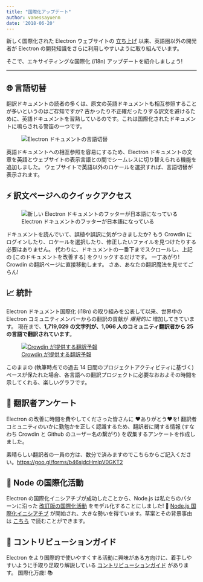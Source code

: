 ```yaml
---
title: "国際化アップデート"
author: vanessayuenn
date: '2018-06-20'
---
```


新しく国際化された Electron ウェブサイトの [立ち上げ](https://electronjs.org/blog/new-website) 以来、英語圏以外の開発者が Electron の開発知識をさらに利用しやすいように取り組んでいます。

そこで、エキサイティングな国際化 (i18n) アップデートを紹介しましょう!

---

## 🌐 言語切替

翻訳ドキュメントの読者の多くは、原文の英語ドキュメントも相互参照することが多いというのはご存知ですか? 古かったり不正確だったりする訳文を避けるために、英語ドキュメントを習熟しているのです。これは国際化されたドキュメントに鳴らされる警笛の一つです。

<figure>
  <img class="screenshot" src="https://user-images.githubusercontent.com/6842965/35578586-cae629e2-05e4-11e8-9431-0278f8c2b39f.gif" alt="Electron ドキュメントの言語切替">
</figure>

英語ドキュメントへの相互参照を容易にするため、Electron ドキュメントの文章を英語とウェブサイトの表示言語との間でシームレスに切り替えられる機能を追加しました。 ウェブサイトで英語以外のロケールを選択すれば、言語切替が表示されます。

## ⚡️ 訳文ページへのクイックアクセス

<figure>
  <img class="screenshot" src="https://user-images.githubusercontent.com/6842965/36511386-c32e31fc-1766-11e8-8484-7466be6a5eb0.png" alt="新しい Electron ドキュメントのフッターが日本語になっている">
  <figcaption>Electron ドキュメントのフッターが日本語になっている</figcaption>
</figure>

ドキュメントを読んでいて、誤植や誤訳に気がつきましたか? もう Crowdin にログインしたり、ロケールを選択したり、修正したいファイルを見つけたりする必要はありません。 代わりに、ドキュメントの一番下までスクロールし、上記の [このドキュメントを改善する] をクリックするだけです。 一丁あがり! Crowdin の翻訳ページに直接移動します。 さあ、あなたの翻訳魔法を見せてごらん!

## 📈 統計

Electron ドキュメント国際化 (i18n) の取り組みを公表して以来、世界中の Electron コミュニティメンバーからの翻訳の貢献が _爆発的に_ 増加してきています。 現在まで、**1,719,029 の文字列が、1,066 人のコミュニティ翻訳者から 25 の言語で翻訳されています**。

<figure>
  <a href="https://crowdin.com/project/electron/">
    <img class="screenshot" src="https://user-images.githubusercontent.com/6842965/41649826-ca26037c-747c-11e8-9594-5ce12d2978e2.png" alt="Crowdin が提供する翻訳予報">
    <figcaption>Crowdin が提供する翻訳予報</figcaption>
  </a>
</figure>

このままの (執筆時点での過去 14 日間のプロジェクトアクティビティに基づく) ペースが保たれた場合、各言語への翻訳プロジェクトに必要なおおよその時間を示してくれる、楽しいグラフです。

## 📃 翻訳者アンケート

Electron の改善に時間を費やしてくださった皆さんに ❤️ありがとう❤️を! 翻訳者コミュニティのいかに勤勉かを正しく認識するため、翻訳者に関する情報 (すなわち Crowdin と Github のユーザー名の繋がり) を収集するアンケートを作成しました。

素晴らしい翻訳者の一員の方は、数分で済みますのでこちらからご記入ください。https://goo.gl/forms/b46sjdcHmlpV0GKT2

## 🙌 Node の国際化活動

Electron の国際化イニシアチブが成功したことから、Node.js は私たちのパターンに沿った [改訂版の国際化活動](https://github.com/nodejs/i18n) をモデル化することにしました! 🎉 [Node.js 国際化イニシアチブ](https://github.com/nodejs/i18n) が開始され、大きな勢いを得ています。草案とその背景事由は [こちら](https://medium.com/the-node-js-collection/internationalizing-node-js-fe7761798b0a) で読むことができます。

## 🔦 コントリビューションガイド

Electron をより国際的で使いやすくする活動に興味がある方向けに、着手しやすいように手取り足取り解説している [コントリビューションガイド](https://github.com/electron/i18n/blob/master/contributing.md) があります。 国際化万歳! 📚

